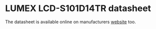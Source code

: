 # LUMEX LCD-S101D14TR datasheet
The datasheet is available online on manufacturers [website](https://www.lumex.com/datasheet/LCD-S101D14TR.html) too.
